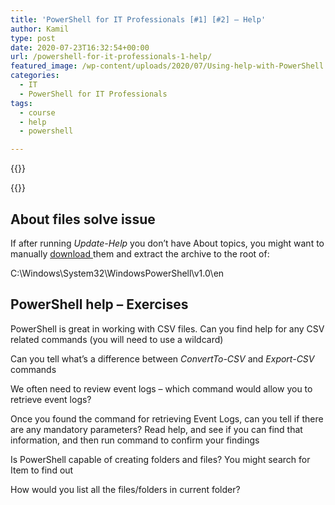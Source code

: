 ```yaml
---
title: 'PowerShell for IT Professionals [#1] [#2] – Help'
author: Kamil
type: post
date: 2020-07-23T16:32:54+00:00
url: /powershell-for-it-professionals-1-help/
featured_image: /wp-content/uploads/2020/07/Using-help-with-PowerShell.jpg
categories:
  - IT
  - PowerShell for IT Professionals
tags:
  - course
  - help
  - powershell

---
```

{{<youtube R4w16vg1tao>}}

{{<youtube H6NvLIm0nlg>}}

## About files solve issue

If after running _Update-Help_ you don&#8217;t have About topics, you might want to manually <a href="https://kamilpro.com/manualupload/about_help.zip" target="_blank" rel="noreferrer noopener">download </a>them and extract the archive to the root of:

C:\Windows\System32\WindowsPowerShell\v1.0\en

## PowerShell help &#8211; Exercises

PowerShell is great in working with CSV files. Can you find help for any CSV related commands (you will need to use a wildcard)

Can you tell what&#8217;s a difference between _ConvertTo-CSV_ and _Export-CSV_ commands

We often need to review event logs &#8211; which command would allow you to retrieve event logs?

Once you found the command for retrieving Event Logs, can you tell if there are any mandatory parameters? Read help, and see if you can find that information, and then run command to confirm your findings

Is PowerShell capable of creating folders and files? You might search for Item to find out

How would you list all the files/folders in current folder?